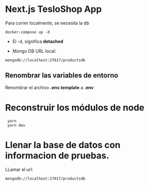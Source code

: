 # Next.js TesloShop App
Para correr localmente, se necesita la db
```
docker-compose up -d
```
* El -d, significa __detached__

* Mongo DB URL local:
```
mongodb://localhost:27017/productsdb
```

## Renombrar las variables de entorno
Renombrar el archivo __.env.template__ a __.env__

# Reconstruir los módulos de node
```
 yarn
 yarn dev
```

# Llenar la base de datos con informacion de pruebas.

LLamar el url:
```
mongodb://localhost:27017/productsdb
```
